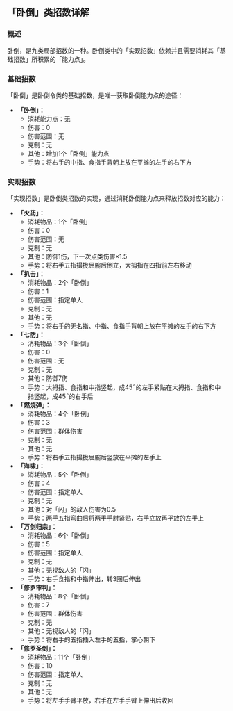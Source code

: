 ## 「卧倒」类招数详解
### 概述
卧倒，是九类局部招数的一种。卧倒类中的「实现招数」依赖并且需要消耗其「基础招数」所积累的「能力点」。

### 基础招数
「卧倒」是卧倒令类的基础招数，是唯一获取卧倒能力点的途径：
- **「卧倒」：**
    - 消耗能力点：无
    - 伤害：$0$
    - 伤害范围：无
    - 克制：无
    - 其他：增加$1$个「卧倒」能力点
    - 手势：将右手的中指、食指手背朝上放在平摊的左手的右下方

### 实现招数
「实现招数」是卧倒类招数的实现，通过消耗卧倒能力点来释放招数对应的能力：
- **「火药」：**
    - 消耗物品：$1$个「卧倒」
    - 伤害：$0$
    - 伤害范围：无
    - 克制：无
    - 其他：防御$1$伤，下一次点类伤害$\times 1.5$
    - 手势：将右手五指撮拢屈腕后倒立，大拇指在四指前左右移动
- **「扒击」：**
    - 消耗物品：$2$个「卧倒」
    - 伤害：$1$
    - 伤害范围：指定单人
    - 克制：无
    - 其他：无
    - 手势：将右手的无名指、中指、食指手背朝上放在平摊的左手的右下方
- **「七防」：**
    - 消耗物品：$3$个「卧倒」
    - 伤害：$0$
    - 伤害范围：无
    - 克制：无
    - 其他：防御$7$伤
    - 手势：大拇指、食指和中指竖起，成$45^{\circ}$的左手紧贴在大拇指、食指和中指竖起，成$45^{\circ}$的右手后
- **「燃烧弹」：**
    - 消耗物品：$4$个「卧倒」
    - 伤害：$3$
    - 伤害范围：群体伤害
    - 克制：无
    - 其他：无
    - 手势：将右手五指撮拢屈腕后竖放在平摊的左手上
- **「海啸」：**
    - 消耗物品：$5$个「卧倒」
    - 伤害：$4$
    - 伤害范围：指定单人
    - 克制：无
    - 其他：对「闪」的敌人伤害为$0.5$
    - 手势：两手五指弯曲后将两手手肘紧贴，右手立放再平放的左手上
- **「万剑归宗」：**
    - 消耗物品：$6$个「卧倒」
    - 伤害：$5$
    - 伤害范围：指定单人
    - 克制：无
    - 其他：无视敌人的「闪」
    - 手势：右手食指和中指伸出，转3圈后伸出
- **「修罗审判」：**
    - 消耗物品：$8$个「卧倒」
    - 伤害：$7$
    - 伤害范围：群体伤害
    - 克制：无
    - 其他：无视敌人的「闪」
    - 手势：将右手的五指插入左手的五指，掌心朝下
- **「修罗圣剑」：**
    - 消耗物品：$11$个「卧倒」
    - 伤害：$10$
    - 伤害范围：指定单人
    - 克制：无
    - 其他：无
    - 手势：将左手手臂平放，右手在左手手臂上伸出后收回